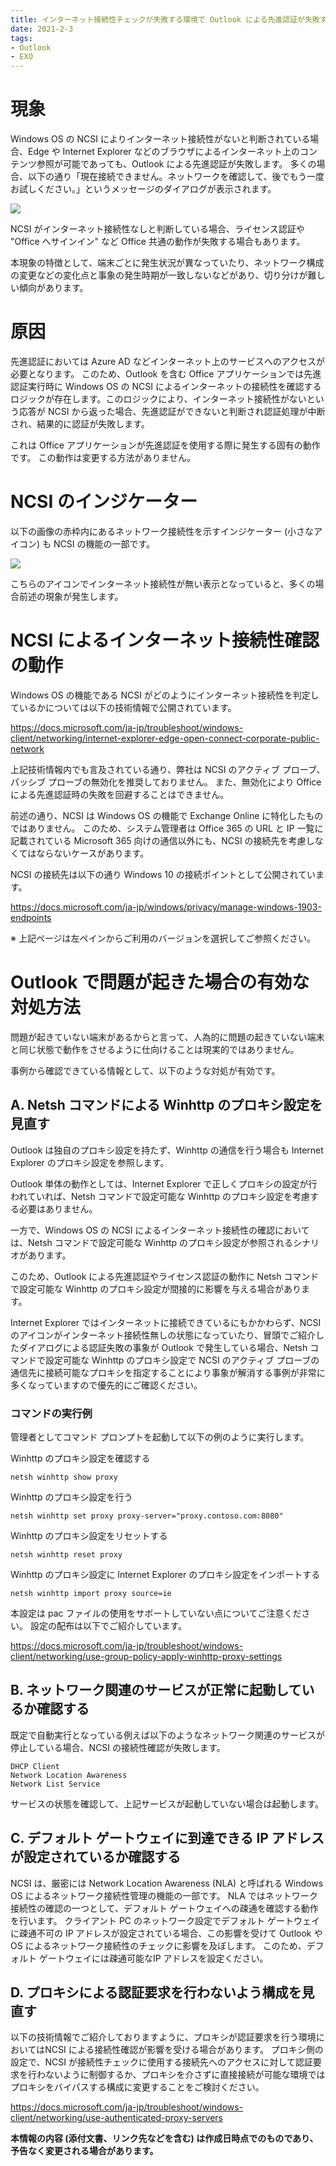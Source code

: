 ```yaml
---
title: インターネット接続性チェックが失敗する環境で Outlook による先進認証が失敗する
date: 2021-2-3
tags: 
- Outlook
- EXO
---
```


# 現象
Windows OS の NCSI によりインターネット接続性がないと判断されている場合、Edge や Internet Explorer などのブラウザによるインターネット上のコンテンツ参照が可能であっても、Outlook による先進認証が失敗します。
多くの場合、以下の通り「現在接続できません。ネットワークを確認して、後でもう一度お試しください。」というメッセージのダイアログが表示されます。

![](NCSI_NG.png)

NCSI がインターネット接続性なしと判断している場合、ライセンス認証や "Office へサインイン" など Office 共通の動作が失敗する場合もあります。

本現象の特徴として、端末ごとに発生状況が異なっていたり、ネットワーク構成の変更などの変化点と事象の発生時期が一致しないなどがあり、切り分けが難しい傾向があります。
# 原因
先進認証においては Azure AD などインターネット上のサービスへのアクセスが必要となります。
このため、Outlook を含む Office アプリケーションでは先進認証実行時に Windows OS の NCSI によるインターネットの接続性を確認するロジックが存在します。このロジックにより、インターネット接続性がないという応答が NCSI から返った場合、先進認証ができないと判断され認証処理が中断され、結果的に認証が失敗します。

これは Office アプリケーションが先進認証を使用する際に発生する固有の動作です。
この動作は変更する方法がありません。

# NCSI のインジケーター
以下の画像の赤枠内にあるネットワーク接続性を示すインジケーター (小さなアイコン) も NCSI の機能の一部です。

![](NCSI1.png)

こちらのアイコンでインターネット接続性が無い表示となっていると、多くの場合前述の現象が発生します。 
# NCSI によるインターネット接続性確認の動作
Windows OS の機能である NCSI がどのようにインターネット接続性を判定しているかについては以下の技術情報で公開されています。

https://docs.microsoft.com/ja-jp/troubleshoot/windows-client/networking/internet-explorer-edge-open-connect-corporate-public-network

上記技術情報内でも言及されている通り、弊社は NCSI のアクティブ プローブ、パッシブ プローブの無効化を推奨しておりません。
また、無効化により Office による先進認証時の失敗を回避することはできません。

前述の通り、NCSI は Windows OS の機能で Exchange Online に特化したものではありません。
このため、システム管理者は Office 365 の URL と IP 一覧に記載されている Microsoft 365 向けの通信以外にも、NCSI の接続先を考慮しなくてはならないケースがあります。

NCSI の接続先は以下の通り Windows 10 の接続ポイントとして公開されています。

https://docs.microsoft.com/ja-jp/windows/privacy/manage-windows-1903-endpoints

※ 上記ページは左ペインからご利用のバージョンを選択してご参照ください。

# Outlook で問題が起きた場合の有効な対処方法
問題が起きていない端末があるからと言って、人為的に問題の起きていない端末と同じ状態で動作をさせるように仕向けることは現実的ではありません。

事例から確認できている情報として、以下のような対処が有効です。

## A. Netsh コマンドによる Winhttp のプロキシ設定を見直す
Outlook は独自のプロキシ設定を持たず、Winhttp の通信を行う場合も Internet Explorer のプロキシ設定を参照します。

Outlook 単体の動作としては、Internet Explorer で正しくプロキシの設定が行われていれば、Netsh コマンドで設定可能な Winhttp のプロキシ設定を考慮する必要はありません。

一方で、Windows OS の NCSI によるインターネット接続性の確認においては、Netsh コマンドで設定可能な Winhttp のプロキシ設定が参照されるシナリオがあります。

このため、Outlook による先進認証やライセンス認証の動作に Netsh コマンドで設定可能な Winhttp のプロキシ設定が間接的に影響を与える場合があります。

Internet Explorer ではインターネットに接続できているにもかかわらず、NCSI のアイコンがインターネット接続性無しの状態になっていたり、冒頭でご紹介したダイアログによる認証失敗の事象が Outlook で発生している場合、Netsh コマンドで設定可能な Winhttp のプロキシ設定で NCSI のアクティブ プローブの通信先に接続可能なプロキシを指定することにより事象が解消する事例が非常に多くなっていますので優先的にご確認ください。


### コマンドの実行例

管理者としてコマンド プロンプトを起動して以下の例のように実行します。

Winhttp のプロキシ設定を確認する
```
netsh winhttp show proxy
```
Winhttp のプロキシ設定を行う
```
netsh winhttp set proxy proxy-server="proxy.contoso.com:8080"
```

Winhttp のプロキシ設定をリセットする
```
netsh winhttp reset proxy
```

Winhttp のプロキシ設定に Internet Explorer のプロキシ設定をインポートする
```
netsh winhttp import proxy source=ie
```
本設定は pac ファイルの使用をサポートしていない点についてご注意ください。
設定の配布は以下でご紹介しています。

https://docs.microsoft.com/ja-jp/troubleshoot/windows-client/networking/use-group-policy-apply-winhttp-proxy-settings

## B. ネットワーク関連のサービスが正常に起動しているか確認する
既定で自動実行となっている例えば以下のようなネットワーク関連のサービスが停止している場合、NCSI の接続性確認が失敗します。

```
DHCP Client
Network Location Awareness
Network List Service
```

サービスの状態を確認して、上記サービスが起動していない場合は起動します。

## C. デフォルト ゲートウェイに到達できる IP アドレスが設定されているか確認する
NCSI は、厳密には Network Location Awareness (NLA) と呼ばれる Windows OS によるネットワーク接続性管理の機能の一部です。
NLA ではネットワーク接続性の確認の一つとして、デフォルト ゲートウェイへの疎通を確認する動作を行います。
クライアント PC のネットワーク設定でデフォルト ゲートウェイに疎通不可の IP アドレスが設定されている場合、この影響を受けて Outlook や OS によるネットワーク接続性のチェックに影響を及ぼします。
このため、デフォルト ゲートウェイには疎通可能なIP アドレスを設定ください。

## D. プロキシによる認証要求を行わないよう構成を見直す
以下の技術情報でご紹介しておりますように、プロキシが認証要求を行う環境においてはNCSI による接続性確認が影響を受ける場合があります。
プロキシ側の設定で、NCSI が接続性チェックに使用する接続先へのアクセスに対して認証要求を行わないように制御するか、プロキシを介さずに直接接続が可能な環境ではプロキシをバイパスする構成に変更することをご検討ください。

https://docs.microsoft.com/ja-jp/troubleshoot/windows-client/networking/use-authenticated-proxy-servers

**本情報の内容 (添付文書、リンク先などを含む) は作成日時点でのものであり、予告なく変更される場合があります。**